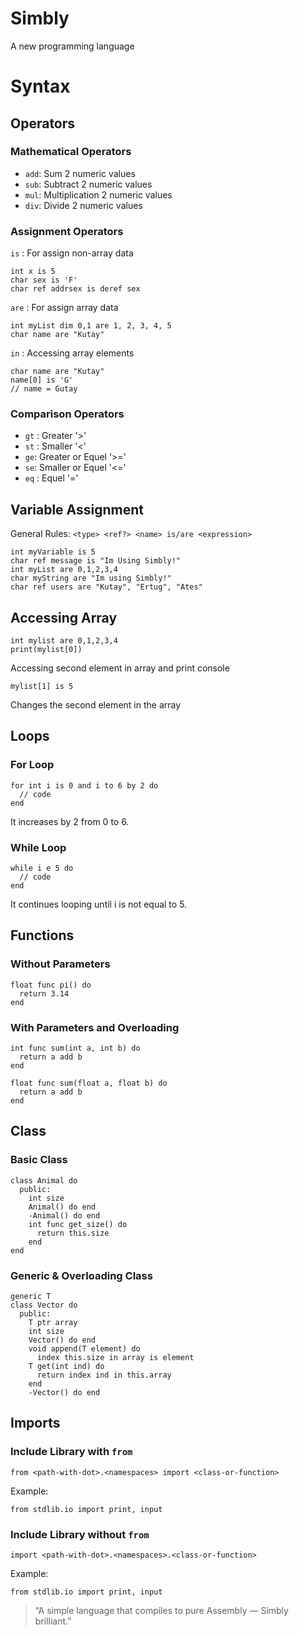 # Simbly
  A new programming language

# Syntax

## Operators
### Mathematical Operators
  - `add`: Sum 2 numeric values
  - `sub`: Subtract 2 numeric values
  - `mul`: Multiplication 2 numeric values
  - `div`: Divide 2 numeric values
### Assignment Operators
  `is`  : For assign non-array data
  ```
  int x is 5
  char sex is 'F'
  char ref addrsex is deref sex
  ```
  `are` : For assign array data
  ```
  int myList dim 0,1 are 1, 2, 3, 4, 5
  char name are "Kutay"
  ```
  `in`  : Accessing array elements
  ```
  char name are "Kutay"
  name[0] is 'G'
  // name = Gutay
  ```
### Comparison Operators
  - `gt` : Greater '>'
  - `st` : Smaller '<'
  - `ge`: Greater or Equel '>='
  - `se`: Smaller or Equel '<='
  - `eq` : Equel '='

## Variable Assignment
  General Rules:
  `<type> <ref?> <name> is/are <expression>`
  ```
  int myVariable is 5
  char ref message is "Im Using Simbly!"
  int myList are 0,1,2,3,4
  char myString are "Im using Simbly!"
  char ref users are "Kutay", "Ertug", "Ates"
  ```

## Accessing Array
  ```
  int mylist are 0,1,2,3,4
  print(mylist[0])
  ```
  Accessing second element in array and print console

  ```
  mylist[1] is 5
  ```
  Changes the second element in the array

## Loops
### For Loop
  ```
  for int i is 0 and i to 6 by 2 do
    // code
  end
  ```
  It increases by 2 from 0 to 6.

### While Loop
  ```
  while i e 5 do
    // code
  end
  ```
  It continues looping until i is not equal to 5.

## Functions
### Without Parameters
  ```
  float func pi() do
    return 3.14
  end
  ```
### With Parameters and Overloading 
  ```
  int func sum(int a, int b) do
    return a add b
  end
  
  float func sum(float a, float b) do
    return a add b
  end
  ```
## Class
### Basic Class
  ```
  class Animal do
    public:
      int size
      Animal() do end
      -Animal() do end
      int func get_size() do
        return this.size
      end
  end
  ```
### Generic & Overloading Class
  ```
  generic T
  class Vector do
    public:
      T ptr array
      int size
      Vector() do end
      void append(T element) do
        index this.size in array is element
      T get(int ind) do
        return index ind in this.array
      end
      -Vector() do end
  ```

## Imports
### Include Library with `from`
  ```
  from <path-with-dot>.<namespaces> import <class-or-function>
  ```
  Example:
  ```
  from stdlib.io import print, input
  ```
### Include Library without `from`
  ```
  import <path-with-dot>.<namespaces>.<class-or-function>
  ```
  Example:
  ```
  from stdlib.io import print, input
  ```

> “A simple language that compiles to pure Assembly — Simbly brilliant.”
 
